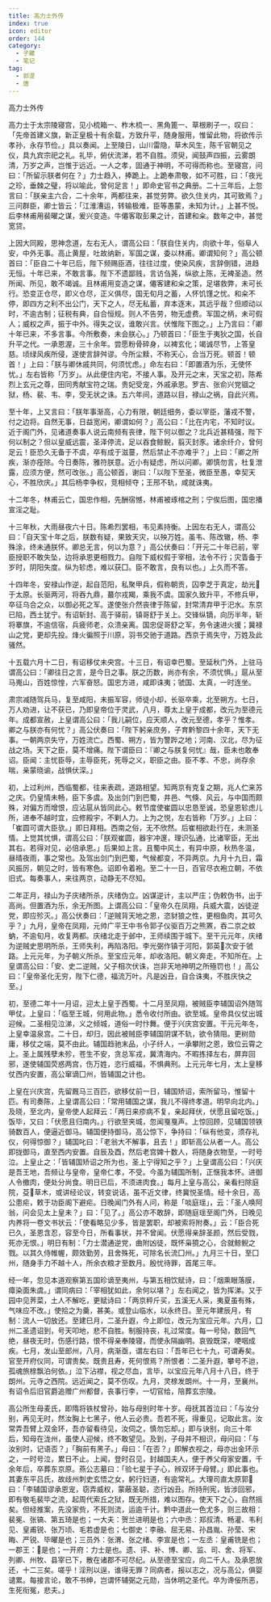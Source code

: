 ```yaml
---
title: 高力士外传
index: true
icon: editor
order: 144
category:
  - 子藏
  - 笔记
tag:
  - 郭湜
  - 唐
---
```


高力士外传  

高力士于太宗陵寝宫，见小梳箱一、柞木梳一、黑角篦一、草根刷子一，叹曰：「先帝首建义旗，新正皇极十有余载，方致升平，随身服用，惟留此物，将欲传示孝孙，永存节俭。」具以奏闻。上至陵日，山川雷隐，草木风生，陈千官朝见之仪，具九宾宗祀之礼。礼毕，俯伏流涕，若不自胜。须臾，闻鼓声四振，云雾朗清，万岁之声，岂惟于远近。一人之孝，固通于神明，不可得而称也。至寝宫，问曰：「所留示朕者何在？」力士趋入，捧跪上。上跪奉肃敬，如不可胜，曰：「夜光之珍，垂棘之璧，将以喻此，曾何足言！」即命史官书之典册。二十三年后，上忽言曰：「朕亲主六合，二十余年，两都往来，甚觉劳弊。欲久住关内，其可致焉？」三问群臣，卿士皆云：「江淮漕运，转输极难，臣等愚蒙，未知为计。」上甚不悦。后李林甫用裴曜之谋，爰兴变造。牛僊客取彭果之计，首建和籴。数年之中，甚觉宽贷。  

上因大同殿，思神念道，左右无人，谓高公曰：「朕自住关内，向欲十年，俗阜人安，中外无事。高止黄屋，吐故纳新，军国之谋，委以林甫。卿谓知何？」高公顿首曰：「臣自二十年已后，陛下频赐臣酒，往往过度，使染风疾，言辞倒错，进趋无恒。十年已来，不敢言事。陛下不遗鄙贱，言访刍荛，纵欲上陈，无裨圣造。然所闻、所见，敢不竭诚。且林甫用变造之谋，僊客建和籴之策，足堪救弊，未可长行。恐变正仓尽，即义仓尽，正义俱尽，国无旬月之蓄，人怀饥馑之忧。和籴不停，即四方之利不出公门，天下之人，尽无私蓄，弃本逐末，其远乎哉？但顺动以时，不逾古制；征税有典，自合恒规。则人不告劳，物无虚费。军国之柄，未可假人；威权之声，振于中外。得失之议，谁敢兴言。伏惟陛下图之。」上乃言曰：「卿十年已来，不多言事。今所敷奏，未会朕心。」乃顿首曰：「臣生于夷狄之国，长自升平之代。一承恩渥，三十余年。尝愿粉骨碎身，以裨玄化；竭诚尽节，上答皇慈。顷绿风疾所侵，遂使言辞舛谬。今所尘黩，不称天心，合当万死。顿首！顿首！」上曰：「朕与卿休戚共同，何须忧虑。」命左右曰：「即置酒为乐，无使怀忧。」左右皆称「万岁」。从此便住内宅，不接人事。及开元之末，天宝之初，陈希烈上玄元之尊，田同秀献宝符之瑞。贵妃受宠，外戚承恩。罗吉、张俞兴党锢之狱，杨、裴、韦、李，受无状之诛。五六年间，道路以目，禄山之祸，自此兴焉。  

至十年，上又言曰：「朕年事渐高，心力有限，朝廷细务，委以宰臣，藩戎不警，付之边将。自然无事，日益宽闲，卿谓如何？」高公曰：「比在内宅，不知时议。近于阁门外，见诸道奏事人说云南频有丧律，陛下何以御之？北兵近甚精强，陛下何以制之？但以皇威远震，圣泽停流，足以吞食鲸鲵，翦灭封豕。诸余纤介，曾何足云！臣恐久无备于不虞，卒有成于滋蔓，然后禁止不亦难乎？」上曰：「卿之所疾，渐亦痊除。今日奏陈，雅符朕意。近小有疑虑，所以问卿。卿慎勿言，杜复泄露，应须方便，然可改张。」高公顿首，谢曰：「以陛下至圣，微臣至愚，幸契天心，不胜欣庆。」其后杨李争权，竞相倾夺；王邢不轨，咸就诛夷。  

十二年冬，林甫云亡，国忠作相，先酬宿憾，林甫被琢棺之刑；宁俟后图，国忠播宣淫之耻。  

十三年秋，大雨昼夜六十日。陈希烈罢相，韦见素持衡。上因左右无人，谓高公曰：「自天宝十年之后，朕数有疑，果致天灾，以殃万姓。虽韦、陈改辙，杨、李殊涂，终未通朕怀。卿总无言，何以为意？」高公伏奏曰：「开元二十年已前，宰臣授职不敢失坠，边将承恩更相戮力。自陛下威权假于宰相，法令不行；灾眚备于岁时，阴阳失度。纵为轸虑，难以获囗。臣不敢言，良有以也。」上久而不答。  

十四年冬，安禄山作逆，起自范阳，私聚甲兵，假称朝贡，囚李芝于真定，劫光于太原。长驱两河，将吞九鼎，蕞尔戎羯，乘我不虞。国家久致升平，不修兵甲，卒征乌合之众，以御必死之军。遂使张介然丧律于陈留，封常清弃甲于汜水。东京已陷，西土犹宁。有诏斩封、高于驿前，镇哥舒于关上。交锋纵镝，向历半年，斩将搴旗，不逾信宿，兵疲师老，众溃亲离。国忠促哥舒之军，务令速进火援；冀禄山之党，更却先投。烽火徧照于川原，羽书交驰于道路。西京于焉失守，万姓及此骚然。  

十五载六月十二日，有诏移仗未央宫。十三日，有诏幸巴蜀。至延秋门外，上驻马谓高公曰：「卿往日之言，是今日之事。朕之历数，尚亦有余，不须忧惧。」扈从至马嵬山，百姓惊惶，六军奋怒。国忠方进，咸即诛夷；虢国、太真，一时连坐。  

肃宗减随驾兵马，复至咸阳，未振军容，师徒小却，长驱卒乘，北至朔方。七日，万人劝进，让不获已，乃即皇帝位于灵武，八月，尊太上皇于成都，改元为至德元年。成都宣赦，上皇谓高公曰：「我儿嗣位，应天顺人，改元至德，孝乎？惟孝。卿之与朕亦有何忧？」高公伏奏曰：「陛下躬亲庶务，子育黔黎四十余年，天下无事。一朝两京失守，万姓流亡。西蜀、朔方，皆为警跸之地；河南、汉北，尽为征战之场。天下之臣，莫不增痛。陛下谓臣曰：『卿之与朕复何忧』哉，臣未也敢奉诏。臣闻：主忧臣辱，主辱臣死，死辱之义，职臣之由。臣不孝、不忠，尚存余喘，亲蒙晓谕，战惧伏深。」  

初，上过利州，西临蜀都，往来表疏，道路相望。知两京有克复之期，兆人伫来苏之庆。仍皇情未畅，臣下多虞。及出剑门到巴蜀，井邑、气倏、风云，与中国而颇殊，对偏方而增恨，应沾扈从皆同此心。敕节度使崔圆以忠恳至诚，恐皇恩轸虑儿所，进奉不越时宜，应修殿宇，不剿人力。上为之悦，左右皆称「万岁。」上曰：「崔圆可谓大臣欤。」即日拜相。西南之俗，无不欣然。后崔相欲赴行在，未测圣情。上觉其忧惧，谓高公曰：「朕观崔圆，器宇冲邃，理识弘通，比诸宰臣，无出其右。若得对见，必倍承恩。」后果如上言。且蜀中风土，有异中原，秋热冬温，昼晴夜雨，事之常也。及驾出剑门到巴蜀，气候都变，不异两京。九月十九日，霜风振厉，朝见之时，皆有寒色。诏即令着袍。至二十一日，百官尽衣袍立朝，不依旧式。每奏事人，来往两京，动静无不尽知。  

二年正月，禄山为子庆绪所杀，庆绪伪立。凶谋逆计，主以严庄；伪敕伪书，出于高尚。但置酒为乐，余无所图。上谓高公曰：「皇帝久在凤翔，兵威大震，凶徒逆党，即应殄灭。」高公伏奏曰：「逆贼背天地之恩，恣豺狼之性，更相鱼肉，其可久乎？」九月，皇帝在凤翔，元帅广平王中书令郭子仪驱百万之熊罴，吞二京之蚊蚋，不逾旬月，收复两都。庆绪北走于邺中，王师续围于城下。至干元元年，庆绪为逆贼史思明所杀，王师失利，再陷洛阳。李光弼作镇于河阳，郭英次安于虢路。上元元年，为子朝义所杀。至宝应元年，却收洛阳。朝义奔走，不知所在。上皇谓高公曰：「安、史二逆贼，父子相次伏诛，岂非天地神明之所殛罚也！」高公曰：「皇帝圣化无穷，陛下仁德，福流万叶。凡是凶丑，自合诛夷，不胜庆快之至。」  

初，至德二年十一月诏，迎太上皇于西蜀。十二月至凤翔，被贼臣李辅国诏外随驾甲仗。上皇曰：「临至王城，何用此物。」悉令收付所由。欲至城。皇帝具仪仗出城迎候。二圣相见泣涕，义之倾城，道俗一时忭舞。便于兴庆宫安置。干元元年冬，上皇幸温泉宫。二十日，却归，因此被贼臣李辅国阴谋不轨，欲令猜阻。更树勋庸，移仗之端，莫不由此。辅国趋驰末品，小子纤人，一承攀附之恩，致位云霄之上。圣上属残孽未殄，苍生不安，贪总军戎，冀清海内。不暇拣择左右，屏弃回邪，遂使辅国荧惑两宫，伤万姓，恣行威福，不惧典刑。上元元年七月，太上皇移仗西内安置，高公窜谪囗州，皆辅国之计也。  

上皇在兴庆宫，先留厩马三百匹，欲移仗前一日，辅国矫诏，索所留马，惟留十匹。有司奏陈，上皇谓高公曰：「常用辅国之谋，我儿不得终孝道。明早向北内。」及晓，至北内，皇帝使人起拜云：「两日来疹病不复，亲起拜伏，伏愿且留吃饭。」饭毕，又曰：「伏愿且归南内。」行欲至夹城，忽闻戛戛声。上惊回顾，见辅国领铁骑数百人，便逼近御马。辅国便持御马，高公惊下，争持曰：「纵有他变，须存礼仪，何得惊御？」辅国叱曰：「老翁大不解事，且去！」即斩高公从者一人。高公即拢御马，直至西内安置。自辰及酉，然后老宫婢十数人，将随身衣物至，一时号泣。上皇止之：「皆辅国矫诏之所为也，圣上宁得知之乎？」上皇谓高公曰：「兴庆是吾王地，吾频让与皇帝，皇帝仁孝，不受。今虽为辅国所制，正惬我本怀。进御人令撤肉，便处分尚食。明日已后，不须进肉食。」每月上皇与高公，亲看扫除庭院，芟草木，或讲经论议，转变说话，虽不近文律，终冀悦圣情。经十余日，高公患疟，敕于功臣阁下避疟。日晚闻门外有人问，称是「啖庭瑶」，云：「圣人唤阿翁，问会见太上皇未？」曰：「见了。」高公亦不敢辞，即随庭瑶至阁门外，日晚见内养将一卷文书状云：「使看略见少多，皆是罢职，却被索将附奏。」云：「臣合死已久，圣恩含忍，容至今日，所看事状，并不曾闻。伏愿得亲辞圣颜，然后受戮，死亦无恨。」明日有制：「力士潜通逆党，曲附凶徒，既怀枭獍之心，合就鲸鲵之戮。以其久侍帷幄，颇效勤劳，且舍殊死，可除名长流囗州。」九月三十日，至囗州，随身手力不越十人，所余衣粮才至数月。殷忧待罪，首尾三年。  

经一年，忽见本道观察第五国珍谪至夷州，与第五相饮赋诗，曰：「烟熏眼落膜，瘴染面朱虞。」谓同病曰：「宰相犹如此，余何以堪？」左右闻之，皆为挥涕。又于园中见荠菜，土人不解吃，更赋诗曰：「两京秤斤买，五溪无人采，夷夏虽有殊，气味应不改。」使拾之为羹，甚美。或登山临水，以永终日。至元年建辰月，有制：流人一切放还。至建巳月，二圣升遐，今上即位，改元为宝应元年。六月，囗州二圣遗诏到，号天叩地，悲不自胜。制服持丧，礼过常度。每一号恸，数回气绝，昼夜无时，伤感行路，恨不得亲奉陵寝，而使永隔幽明。哀毁既深，哽咽成疾。七月，发山至郎州，八月，病渐亟，谓左右曰：「吾年已七十九，可谓寿矣。官至开府仪同，可谓贵矣。既贵且寿，死何恨焉？所恨者：二圣升遐，攀号不迨，孤魂旅榇飘泊何依。」泣下沾襟，视之尽血，言毕，以宝应元年八月十八日，终于朗州。元寺之西院。远近闻之，莫不伤叹。九月，灵榇发朗州。十一月，至襄州。有诏令后旧官爵追赠广州都督，丧事行李，一切官给，陪葬玄宗陵。  

高公所生母麦氏，即隋将铁杖曾孙，始与母别时年十岁。母抚其首泣曰：「与汝分别，再见无时，然汝胸上七黑子，他人云必贵。吾若不死，得重见，记取此言。汝常弄吾臂上双金环，吾亦留看待见，汝伺之，慎勿忘却。」即与诀别，向三十年后，知母在泷州，虽使人迎候，终不敢望见。及到，子母并不相识，母问曰：「与汝别时，记语否？」「胸前有黑子。」母曰：「在否？」即解衣视之，母亦出金环示之，一时号泣，累日不止。上闻，登时召见，封越国夫人，便于养父母家安置，千余年后，卒葬东京原。燕公志墓曰：「验七星于子心，辨双环于母臂。」即此事也。其妻东平吕氏，故歧州刺史玄悟之女，躬行妇道，有逾常礼。大理司直太原郭曰：「李辅国谬承恩宠，窃弄威权，蒙蔽圣聪，恣行凶丑。所持刑宪，皆涉回邪，即有敬毛裴毕之流，起周代索丘之狱，既无所措，难以图存。使天下之心，自然摇矣。但经推案，先没家赀，不死则流，运逾千计。黔中道此一色尤多，则三故相：裴冕、张镐、第五琦是也；一大夫：贺兰进明是也；六中丞：郑叔清、畅灌、韦利见、皇甫锐、张万顷、毛若虚是也；七御史：李融、屈无易、孙昌胤、孙莹、宋晦、严锐、毕曜是也；三员外：张渭、张之绪、李宣是也；一左丞：皇甫铣是也；一郡王：是也；一开府：力士是也。遗、评、补、博、卿、监、司、舍、将军、列卿、州牧、县宰已下，散在诸郡不可尽纪。从至德至宝应，向二千人。及承恩放还，十二三矣。嗟乎！淫刑以逞，谁得无罪？同病者，报以志之，况与高公，俱婴谴累。每接言论，敢不书绅，岂谓怀辅弼之元勋，当休明之圣代。卒为谗佞所恶，生死衔冤，悲夫。」  
